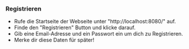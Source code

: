 ### Registrieren
- Rufe die Startseite der Webseite unter "http://localhost:8080/" auf.
- Finde den "Registrieren" Button und klicke darauf.
- Gib eine Email-Adresse und ein Passwort ein um dich zu Registrieren.
- Merke dir diese Daten für später!